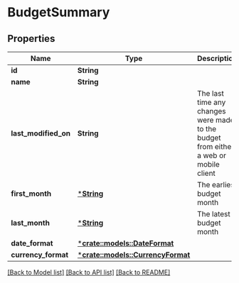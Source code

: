 # BudgetSummary

## Properties

Name | Type | Description | Notes
------------ | ------------- | ------------- | -------------
**id** | **String** |  | 
**name** | **String** |  | 
**last_modified_on** | **String** | The last time any changes were made to the budget from either a web or mobile client | [optional] 
**first_month** | [***String**](string.md) | The earliest budget month | [optional] 
**last_month** | [***String**](string.md) | The latest budget month | [optional] 
**date_format** | [***crate::models::DateFormat**](DateFormat.md) |  | [optional] 
**currency_format** | [***crate::models::CurrencyFormat**](CurrencyFormat.md) |  | [optional] 

[[Back to Model list]](../README.md#documentation-for-models) [[Back to API list]](../README.md#documentation-for-api-endpoints) [[Back to README]](../README.md)


